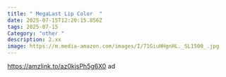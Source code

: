 ```yaml
---
title: " MegaLast Lip Color  "
date: 2025-07-15T12:20:15.856Z
tags: 2025-07-15
Category: "other "
description: 2.xx
image: https://m.media-amazon.com/images/I/71GiuHHgnHL._SL1500_.jpg
---
```

https://amzlink.to/az0kjsPh5g6X0 ad